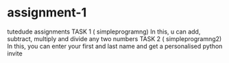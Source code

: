 # assignment-1
tutedude assignments 
TASK 1 ( simpleprogramng)
In this, u can add, subtract, multiply and divide any two numbers
TASK 2 ( simpleprogramng2)
In this, you can enter your first and last name and get a personalised python invite 
